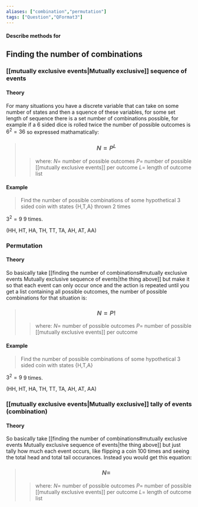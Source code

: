 ```yaml
---
aliases: ["combination","permutation"]
tags: ["Question","QFormat3"]
---
```


#### Describe methods for
## Finding the number of combinations
### [[mutually exclusive events|Mutually exclusive]] sequence of events
#### Theory
For many situations you have a discrete variable that can take on some number of states and then a squence of these variables, for some set length of sequence there is a set number of combinations possible, for example if a 6 sided dice is rolled twice the number of possible outcomes is $6^{2}=36$ so expressed mathamatically:

> ### $$ N = P^{L} $$ 
>> where:
>> $N=$ number of possible outcomes
>> $P=$ number of possible [[mutually exclusive events]] per outcome
>> $L=$ length of outcome list

#### Example
> Find the number of possible combinations of some hypothetical 3 sided coin with states {H,T,A} thrown 2 times
 
$3^{2} = 9$
9 times.

(HH, HT, HA, TH, TT, TA, AH, AT, AA)

### Permutation
#### Theory
So basically take [[finding the number of combinations#mutually exclusive events Mutually exclusive sequence of events|the thing above]] but make it so that each event can only occur once and the action is repeated until you get a list containing all possible outcomes, the number of possible combinations for that situation is:
> ### $$ N = P! $$ 
>> where:
>> $N=$ number of possible outcomes
>> $P=$ number of possible [[mutually exclusive events]] per outcome

#### Example
> Find the number of possible combinations of some hypothetical 3 sided coin with states {H,T,A}
 
$3^{2} = 9$
9 times.

(HH, HT, HA, TH, TT, TA, AH, AT, AA)



### [[mutually exclusive events|Mutually exclusive]] tally of events (combination)
#### Theory
So basically take [[finding the number of combinations#mutually exclusive events Mutually exclusive sequence of events|the thing above]] but just tally how much each event occurs, like flipping a coin 100 times and seeing the total head and total tail occurances. Instead you would get this equation:

> ### $$ N =  $$ 
>> where:
>> $N=$ number of possible outcomes
>> $P=$ number of possible [[mutually exclusive events]] per outcome
>> $L=$ length of outcome list